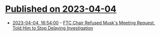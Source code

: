 # [Published on 2023-04-04](index.md)

* [2023-04-04, 16:54:00](https://soylentnews.org/article.pl?sid=23/04/03/1814251&from=rss) - [FTC Chair Refused Musk's Meeting Request, Told Him to Stop Delaying Investigation](https://soylentnews.org/article.pl?sid=23/04/03/1814251&from=rss)
